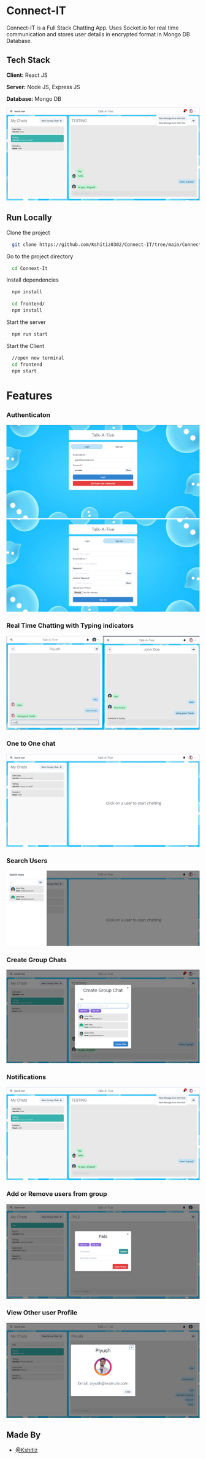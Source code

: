 
# Connect-IT

Connect-IT is a Full Stack Chatting App.
Uses Socket.io for real time communication and stores user details in encrypted format in Mongo DB Database.
## Tech Stack

**Client:** React JS

**Server:** Node JS, Express JS

**Database:** Mongo DB
  


![](https://github.com/Kshitiz0302/Connect-IT/blob/main/Connect-It/screenshots/group%20%2B%20notif.PNG)
## Run Locally

Clone the project

```bash
  git clone https://github.com/Kshitiz0302/Connect-IT/tree/main/Connect-It
```

Go to the project directory

```bash
  cd Connext-It
```

Install dependencies

```bash
  npm install
```

```bash
  cd frontend/
  npm install
```

Start the server

```bash
  npm run start
```
Start the Client

```bash
  //open now terminal
  cd frontend
  npm start
```

  
# Features

### Authenticaton
![](https://github.com/Kshitiz0302/Connect-IT/blob/main/Connect-It/screenshots/login.PNG)
![](https://github.com/Kshitiz0302/Connect-IT/blob/main/Connect-It/screenshots/signup.PNG)
### Real Time Chatting with Typing indicators
![](https://github.com/Kshitiz0302/Connect-IT/blob/main/Connect-It/screenshots/real-time.PNG)
### One to One chat
![](https://github.com/Kshitiz0302/Connect-IT/blob/main/Connect-It/screenshots/mainscreen.PNG)
### Search Users
![](https://github.com/Kshitiz0302/Connect-IT/blob/main/Connect-It/screenshots/search.PNG)
### Create Group Chats
![](https://github.com/Kshitiz0302/Connect-IT/blob/main/Connect-It/screenshots/new%20grp.PNG)
### Notifications 
![](https://github.com/Kshitiz0302/Connect-IT/blob/main/Connect-It/screenshots/group%20%2B%20notif.PNG)
### Add or Remove users from group
![](https://github.com/Kshitiz0302/Connect-IT/blob/main/Connect-It/screenshots/add%20rem.PNG)
### View Other user Profile
![](https://github.com/Kshitiz0302/Connect-IT/blob/main/Connect-It/screenshots/profile.PNG)
## Made By

- [@Kshitiz](https://github.com/Kshitiz0302)

  
